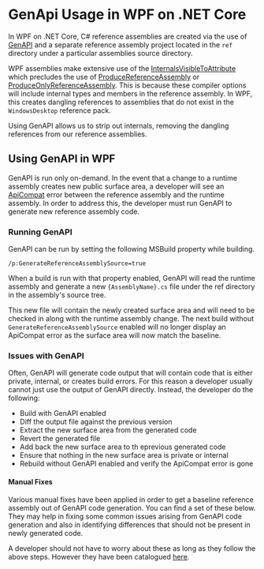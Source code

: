# GenApi Usage in WPF on .NET Core
In WPF on .NET Core, C# reference assemblies are created via the use of [GenAPI](https://github.com/dotnet/arcade/tree/master/src/Microsoft.DotNet.GenAPI) and a separate reference assembly project located in the `ref` directory under a particular assemblies source directory.

WPF assemblies make extensive use of the [InternalsVisibleToAttribute](https://docs.microsoft.com/en-us/dotnet/api/system.runtime.compilerservices.internalsvisibletoattribute?view=netcore-3.0) which precludes the use of [ProduceReferenceAssembly](https://docs.microsoft.com/en-us/visualstudio/msbuild/common-msbuild-project-properties?view=vs-2019) or [ProduceOnlyReferenceAssembly](https://docs.microsoft.com/en-us/dotnet/csharp/language-reference/compiler-options/refonly-compiler-option).  This is because these compiler options will include internal types and members in the reference assembly.  In WPF, this creates dangling references to assemblies that do not exist in the `WindowsDesktop` reference pack.

Using GenAPI allows us to strip out internals, removing the dangling references from our reference assemblies.

## Using GenAPI in WPF
GenAPI is run only on-demand.  In the event that a change to a runtime assembly creates new public surface area, a developer will see an [ApiCompat](api-compat.md) error between the reference assembly and the runtime assembly.  In order to address this, the developer must run GenAPI to generate new reference assembly code.
### Running GenAPI
GenAPI can be run by setting the following MSBuild property while building.
```
/p:GenerateReferenceAssemblySource=true
```
When a build is run with that property enabled, GenAPI will read the runtime assembly and generate a new `{AssemblyName}.cs` file under the ref directory in the assembly's source tree.

This new file will contain the newly created surface area and will need to be checked in along with the runtime assembly change.  The next build without `GenerateReferenceAssemblySource` enabled will no longer display an ApiCompat error as the surface area will now match the baseline.
### Issues with GenAPI
Often, GenAPI will generate code output that will contain code that is either private, internal, or creates build errors.  For this reason a developer usually cannot just use the output of GenAPI directly.  Instead, the developer do the following:
* Build with GenAPI enabled
* Diff the output file against the previous version
* Extract the new surface area from the generated code
* Revert the generated file
* Add back the new surface area to th eprevious generated code
* Ensure that nothing in the new surface area is private or internal
* Rebuild without GenAPI enabled and verify the ApiCompat error is gone
#### Manual Fixes
Various manual fixes have been applied in order to get a baseline reference assembly out of GenAPI code generation.  You can find a set of these below.  They may help in fixing some common issues arising from GenAPI code generation and also in identifying differences that should not be present in newly generated code.

A developer should not have to worry about these as long as they follow the above steps.  However they have been catalogued [here](GenApi/ManualFixups.txt).
